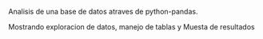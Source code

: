 Analisis de una base de datos atraves de python-pandas.

Mostrando exploracion de datos, manejo de tablas y Muesta de resultados

